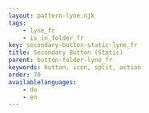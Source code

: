 ```yaml
---
layout: pattern-lyne.njk
tags: 
    - lyne_fr
    - is_in_folder_fr
key: secondary-button-static-lyne_fr
title: Secondary Button (Static)
parent: button-folder-lyne_fr
keywords: button, icon, split, action
order: 70
availablelanguages: 
    - de
    - en
---
```

